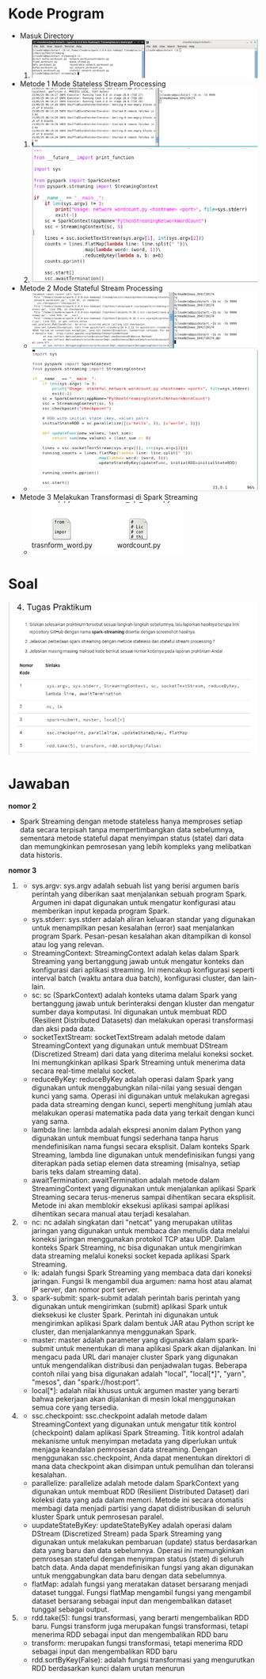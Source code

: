 <h1>Kode Program</h1>
<ul>
  <li>Masuk Directory
    <ol>
      <li><img src="masuk directory.PNG"/></li>
    </ol>
  </li>
  <li>Metode 1 Mode Stateless Stream Processing
    <ol>
      <li><img src="stateless/1.PNG"/></li>
      <li><img src="stateless/2.PNG"/></li>
    </ol>
  </li>
  <li>Metode 2 Mode Stateful Stream Processing
    <ul>
      <li><img src="statefull/1.PNG"/></li>
      <li><img src="statefull/2.PNG"/></li>
    </ul>
  </li>
  <li>Metode 3 Melakukan Transformasi di Spark Streaming
    <ul>
      <li><img src="transform/file.PNG"/></li>
    </ul>
  </li>
</ul>
<h1>Soal</h1>
<img src="tugas.png" />
<br>
<h1>Jawaban</h1>
<b>nomor 2</b>
<ul>
  <li>Spark Streaming dengan metode stateless hanya memproses setiap data secara terpisah tanpa mempertimbangkan data sebelumnya, sementara metode stateful dapat menyimpan status (state) dari data dan memungkinkan pemrosesan yang lebih kompleks yang melibatkan data historis.</li>
</ul>
<b>nomor 3</b>
<ol>
  <li>
    <ul>
      <li>sys.argv: sys.argv adalah sebuah list yang berisi argumen baris perintah yang diberikan saat menjalankan sebuah program Spark. Argumen ini dapat digunakan untuk mengatur konfigurasi atau memberikan input kepada program Spark.</li>
      <li>sys.stderr: sys.stderr adalah aliran keluaran standar yang digunakan untuk menampilkan pesan kesalahan (error) saat menjalankan program Spark. Pesan-pesan kesalahan akan ditampilkan di konsol atau log yang relevan.</li>
      <li>StreamingContext: StreamingContext adalah kelas dalam Spark Streaming yang bertanggung jawab untuk mengatur konteks dan konfigurasi dari aplikasi streaming. Ini mencakup konfigurasi seperti interval batch (waktu antara dua batch), konfigurasi cluster, dan lain-lain.</li>
      <li>sc: sc (SparkContext) adalah konteks utama dalam Spark yang bertanggung jawab untuk berinteraksi dengan kluster dan mengatur sumber daya komputasi. Ini digunakan untuk membuat RDD (Resilient Distributed Datasets) dan melakukan operasi transformasi dan aksi pada data.</li>
      <li>socketTextStream: socketTextStream adalah metode dalam StreamingContext yang digunakan untuk membuat DStream (Discretized Stream) dari data yang diterima melalui koneksi socket. Ini memungkinkan aplikasi Spark Streaming untuk menerima data secara real-time melalui socket.</li>
      <li>reduceByKey: reduceByKey adalah operasi dalam Spark yang digunakan untuk menggabungkan nilai-nilai yang sesuai dengan kunci yang sama. Operasi ini digunakan untuk melakukan agregasi pada data streaming dengan kunci, seperti menghitung jumlah atau melakukan operasi matematika pada data yang terkait dengan kunci yang sama.</li>
      <li>lambda line: lambda adalah ekspresi anonim dalam Python yang digunakan untuk membuat fungsi sederhana tanpa harus mendefinisikan nama fungsi secara eksplisit. Dalam konteks Spark Streaming, lambda line digunakan untuk mendefinisikan fungsi yang diterapkan pada setiap elemen data streaming (misalnya, setiap baris teks dalam streaming data).</li>
      <li>awaitTermination: awaitTermination adalah metode dalam StreamingContext yang digunakan untuk menjalankan aplikasi Spark Streaming secara terus-menerus sampai dihentikan secara eksplisit. Metode ini akan memblokir eksekusi aplikasi sampai aplikasi dihentikan secara manual atau terjadi kesalahan.</li>
    </ul>
  </li>
  <li>
    <ul>
      <li>nc: nc adalah singkatan dari "netcat" yang merupakan utilitas jaringan yang digunakan untuk membaca dan menulis data melalui koneksi jaringan menggunakan protokol TCP atau UDP. Dalam konteks Spark Streaming, nc bisa digunakan untuk mengirimkan data streaming melalui koneksi socket kepada aplikasi Spark Streaming.</li>
      <li>lk: adalah fungsi Spark Streaming yang membaca data dari koneksi jaringan. Fungsi lk mengambil dua argumen: nama host atau alamat IP server, dan nomor port server.</li>
    </ul>
  </li>
  <li>
    <ul>
      <li>spark-submit: spark-submit adalah perintah baris perintah yang digunakan untuk mengirimkan (submit) aplikasi Spark untuk dieksekusi ke cluster Spark. Perintah ini digunakan untuk mengirimkan aplikasi Spark dalam bentuk JAR atau Python script ke cluster, dan menjalankannya menggunakan Spark.</li>
      <li>master: master adalah parameter yang digunakan dalam spark-submit untuk menentukan di mana aplikasi Spark akan dijalankan. Ini mengacu pada URL dari manajer cluster Spark yang digunakan untuk mengendalikan distribusi dan penjadwalan tugas. Beberapa contoh nilai yang bisa digunakan adalah "local", "local[*]", "yarn", "mesos", dan "spark://host:port".</li>
      <li>local[*]: adalah nilai khusus untuk argumen master yang berarti bahwa pekerjaan akan dijalankan di mesin lokal menggunakan semua core yang tersedia.</li>
    </ul>
  </li>
  <li>
    <ul>
      <li>ssc.checkpoint: ssc.checkpoint adalah metode dalam StreamingContext yang digunakan untuk mengatur titik kontrol (checkpoint) dalam aplikasi Spark Streaming. Titik kontrol adalah mekanisme untuk menyimpan metadata yang diperlukan untuk menjaga keandalan pemrosesan data streaming. Dengan menggunakan ssc.checkpoint, Anda dapat menentukan direktori di mana data checkpoint akan disimpan untuk pemulihan dan toleransi kesalahan.</li>
      <li>parallelize: parallelize adalah metode dalam SparkContext yang digunakan untuk membuat RDD (Resilient Distributed Dataset) dari koleksi data yang ada dalam memori. Metode ini secara otomatis membagi data menjadi partisi yang dapat didistribusikan di seluruh kluster Spark untuk pemrosesan paralel.</li>
      <li>uupdateStateByKey: updateStateByKey adalah operasi dalam DStream (Discretized Stream) pada Spark Streaming yang digunakan untuk melakukan pembaruan (update) status berdasarkan data yang baru dan data sebelumnya. Operasi ini memungkinkan pemrosesan stateful dengan menyimpan status (state) di seluruh batch data. Anda dapat mendefinisikan fungsi yang akan digunakan untuk menggabungkan data baru dengan data sebelumnya.</li>
      <li>flatMap: adalah fungsi yang meratakan dataset bersarang menjadi dataset tunggal. Fungsi flatMap mengambil fungsi yang mengambil dataset bersarang sebagai input dan mengembalikan dataset tunggal sebagai output.</li>
    </ul>
  </li>
  <li>
    <ul>
      <li>rdd.take(5): fungsi transformasi, yang berarti mengembalikan RDD baru. Fungsi transform juga merupakan fungsi transformasi, tetapi menerima RDD sebagai input dan mengembalikan RDD baru</li>
      <li>transform: merupakan fungsi transformasi, tetapi menerima RDD sebagai input dan mengembalikan RDD baru</li>
      <li>rdd.sortByKey(False): adalah fungsi transformasi yang mengurutkan RDD berdasarkan kunci dalam urutan menurun</li>
    </ul>
  </li>
</ol>
